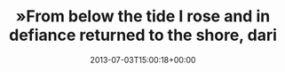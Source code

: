 ---
retweeted: false
source: <a href="http://twitter.com" rel="nofollow">Twitter Web Client</a>
entities:
  hashtags: []
  symbols: []
  user_mentions:
  - name: Kris Wallsmith
    screen_name: kriswallsmith
    indices:
    - '98'
    - '112'
    id_str: '16007475'
    id: '16007475'
  urls:
  - url: http://t.co/9frXrFCqJV
    expanded_url: http://kriswallsmith.net/post/54514271429/anniversary
    display_url: kriswallsmith.net/post/545142714…
    indices:
    - '113'
    - '135'
display_text_range:
- '0'
- '135'
favorite_count: '2'
id_str: '352441677547454466'
truncated: false
retweet_count: '0'
id: '352441677547454466'
possibly_sensitive: false
created_at: Wed Jul 03 15:00:18 +0000 2013
favorited: false
full_text: "»From below the tide I rose and in defiance returned to the shore, daring
  the ocean to follow.« - [@kriswallsmith](https://twitter.com/kriswallsmith)"
lang: en
quote_url: http://kriswallsmith.net/post/54514271429/anniversary
tags:
- pesos/twitter
date: '2013-07-03T15:00:18+00:00'
src: https://twitter.com/bascht/status/352441677547454466
original_url: https://twitter.com/bascht/status/352441677547454466
type: twitter_tweet
text: "»From below the tide I rose and in defiance returned to the shore, daring the
  ocean to follow.« - [@kriswallsmith](https://twitter.com/kriswallsmith)"
title: "»From below the tide I rose and in defiance returned to the shore, dari"

---